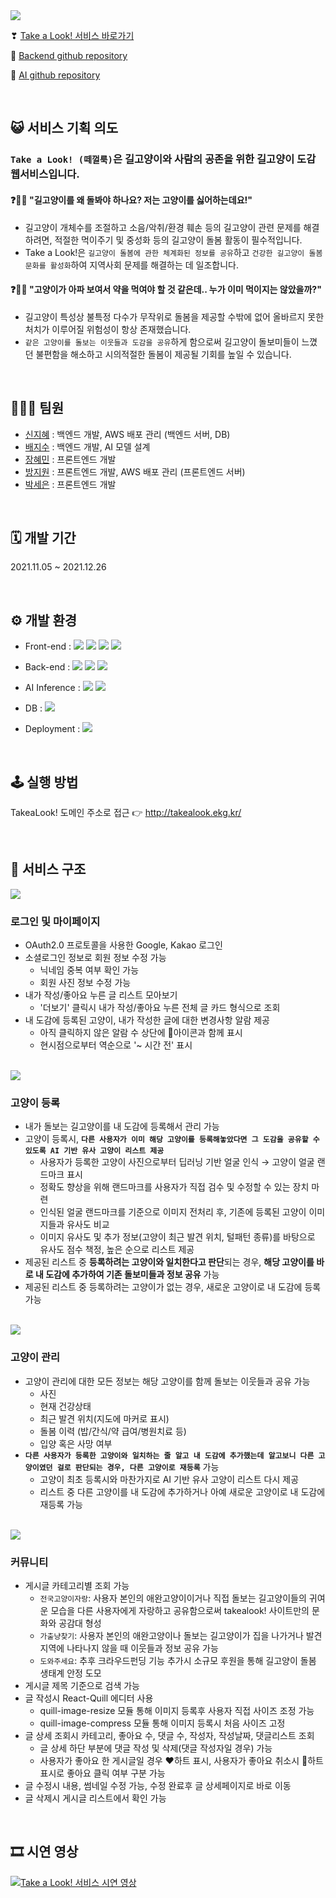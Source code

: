 
<img src="https://s3.us-west-2.amazonaws.com/secure.notion-static.com/8a2e888b-178b-4d62-9fea-2f36c90b7850/Untitled.png?X-Amz-Algorithm=AWS4-HMAC-SHA256&X-Amz-Content-Sha256=UNSIGNED-PAYLOAD&X-Amz-Credential=AKIAT73L2G45EIPT3X45%2F20220101%2Fus-west-2%2Fs3%2Faws4_request&X-Amz-Date=20220101T063721Z&X-Amz-Expires=86400&X-Amz-Signature=26b9296ba8df25500bc9bc7272e81e7454851658b2ea0393f4d3a689ca9482f8&X-Amz-SignedHeaders=host&response-content-disposition=filename%20%3D%22Untitled.png%22&x-id=GetObject">

❣ [Take a Look! 서비스 바로가기](http://takealook.ekg.kr)

🔗 [Backend github repository](https://github.com/streetnyangfighter/takealook_backend)

🔗 [AI github repository](https://github.com/streetnyangfighter/takealook_ai)

<br>


## 😺 서비스 기획 의도
### `Take a Look! (떼껄룩)`은 길고양이와 사람의 공존을 위한 길고양이 도감 웹서비스입니다.
#### ❓🤷‍♂️ "길고양이를 왜 돌봐야 하나요? 저는 고양이를 싫어하는데요!"
- 길고양이 개체수를 조절하고 소음/악취/환경 훼손 등의 길고양이 관련 문제를 해결하려면, 적절한 먹이주기 및 중성화 등의 길고양이 돌봄 활동이 필수적입니다.
- Take a Look!은 `길고양이 돌봄에 관한 체계화된 정보를 공유`하고 `건강한 길고양이 돌봄 문화를 활성화`하여 지역사회 문제를 해결하는 데 일조합니다.

#### ❓💁‍♀ "고양이가 아파 보여서 약을 먹여야 할 것 같은데.. 누가 이미 먹이지는 않았을까?"
- 길고양이 특성상 불특정 다수가 무작위로 돌봄을 제공할 수밖에 없어 올바르지 못한 처치가 이루어질 위험성이 항상 존재했습니다.
- `같은 고양이를 돌보는 이웃들과 도감을 공유`하게 함으로써 길고양이 돌보미들이 느꼈던 불편함을 해소하고 시의적절한 돌봄이 제공될 기회를 높일 수 있습니다.


<br>

## 👨‍👧‍👧 팀원
- [신지혜](https://github.com/jhshin29) : 백엔드 개발, AWS 배포 관리 (백엔드 서버, DB)
- [배지수](https://github.com/geesuee) : 백엔드 개발, AI 모델 설계
- [장혜민](https://github.com/hyemin-jang) : 프론트엔드 개발
- [방지원](https://github.com/jeewon-bang) : 프론트엔드 개발, AWS 배포 관리 (프론트엔드 서버)
- [박세은](https://github.com/seeun214) : 프론트엔드 개발

<br>

## 🗓 개발 기간
2021.11.05 ~ 2021.12.26 

<br>

## ⚙ 개발 환경
- Front-end : <img src="https://img.shields.io/badge/react-61DAFB?style=for-the-badge&logo=react&logoColor=black"> <img src="https://img.shields.io/badge/javascript-F7DF1E?style=for-the-badge&logo=javascript&logoColor=black">  <img src="https://img.shields.io/badge/html-E34F26?style=for-the-badge&logo=html5&logoColor=white"> <img src="https://img.shields.io/badge/css-1572B6?style=for-the-badge&logo=css3&logoColor=white">

- Back-end : <img src="https://img.shields.io/badge/JAVA-007396?style=for-the-badge&logo=java&logoColor=white"> <img src="https://img.shields.io/badge/SpringBoot-6DB33F?style=for-the-badge&logo=SpringBoot&logoColor=white"> <img src="https://img.shields.io/badge/Gradle-02303A?style=for-the-badge&logo=Gradle&logoColor=white"> 

- AI Inference : <img src="https://img.shields.io/badge/Flask-000000?style=for-the-badge&logo=Flask&logoColor=white"> <img src="https://img.shields.io/badge/python-3776AB?style=for-the-badge&logo=python&logoColor=white"> 

- DB : <img src="https://img.shields.io/badge/mysql-4479A1?style=for-the-badge&logo=mysql&logoColor=white"> 

- Deployment : <img src="https://img.shields.io/badge/amazonaws-232F3E?style=for-the-badge&logo=amazonaws&logoColor=white">


<br>

## 🕹 실행 방법
TakeaLook! 도메인 주소로 접근 👉 http://takealook.ekg.kr/


<br>

## 🧬 서비스 구조
<img src="https://s3.us-west-2.amazonaws.com/secure.notion-static.com/a9347822-3989-4971-aa55-e65a93e8baf2/Untitled.png?X-Amz-Algorithm=AWS4-HMAC-SHA256&X-Amz-Content-Sha256=UNSIGNED-PAYLOAD&X-Amz-Credential=AKIAT73L2G45EIPT3X45%2F20220101%2Fus-west-2%2Fs3%2Faws4_request&X-Amz-Date=20220101T063615Z&X-Amz-Expires=86400&X-Amz-Signature=aaa040d37d544c00bb0e896773ba34989b4b649a058a437ce7a78e1241dfc9f6&X-Amz-SignedHeaders=host&response-content-disposition=filename%20%3D%22Untitled.png%22&x-id=GetObject">

### 로그인 및 마이페이지

- OAuth2.0 프로토콜을 사용한 Google, Kakao 로그인
- 소셜로그인 정보로 회원 정보 수정 가능
  - 닉네임 중복 여부 확인 가능
  - 회원 사진 정보 수정 가능
- 내가 작성/좋아요 누른 글 리스트 모아보기
  - '더보기' 클릭시 내가 작성/좋아요 누른 전체 글 카드 형식으로 조회
- 내 도감에 등록된 고양이, 내가 작성한 글에 대한 변경사항 알람 제공
  - 아직 클릭하지 않은 알람 수 상단에 🔔아이콘과 함께 표시
  - 현시점으로부터 역순으로 '~ 시간 전' 표시

<br>

<img src="https://s3.us-west-2.amazonaws.com/secure.notion-static.com/a5501b26-9fcb-4f59-bb41-7cb7e8925129/Untitled.png?X-Amz-Algorithm=AWS4-HMAC-SHA256&X-Amz-Content-Sha256=UNSIGNED-PAYLOAD&X-Amz-Credential=AKIAT73L2G45EIPT3X45%2F20220101%2Fus-west-2%2Fs3%2Faws4_request&X-Amz-Date=20220101T063633Z&X-Amz-Expires=86400&X-Amz-Signature=35b33edf3cf0418a23148d4ce4e576894a109575f9cb0dd98849022ded4ee2c9&X-Amz-SignedHeaders=host&response-content-disposition=filename%20%3D%22Untitled.png%22&x-id=GetObject">

### 고양이 등록

- 내가 돌보는 길고양이를 내 도감에 등록해서 관리 가능
- 고양이 등록시, **`다른 사용자가 이미 해당 고양이를 등록해놓았다면 그 도감을 공유할 수 있도록 AI 기반 유사 고양이 리스트 제공`** 
  - 사용자가 등록한 고양이 사진으로부터 딥러닝 기반 얼굴 인식 → 고양이 얼굴 랜드마크 표시 
  - 정확도 향상을 위해 랜드마크를 사용자가 직접 검수 및 수정할 수 있는 장치 마련
  - 인식된 얼굴 랜드마크를 기준으로 이미지 전처리 후, 기존에 등록된 고양이 이미지들과 유사도 비교
  - 이미지 유사도 및 추가 정보(고양이 최근 발견 위치, 털패턴 종류)를 바탕으로 유사도 점수 책정, 높은 순으로 리스트 제공  
- 제공된 리스트 중 **등록하려는 고양이와 일치한다고 판단**되는 경우, **해당 고양이를 바로 내 도감에 추가하여 기존 돌보미들과 정보 공유** 가능
- 제공된 리스트 중 등록하려는 고양이가 없는 경우, 새로운 고양이로 내 도감에 등록 가능

<br>

<img src="https://s3.us-west-2.amazonaws.com/secure.notion-static.com/8f919825-7ea3-4289-84d2-973cef5a6a3e/Untitled.png?X-Amz-Algorithm=AWS4-HMAC-SHA256&X-Amz-Content-Sha256=UNSIGNED-PAYLOAD&X-Amz-Credential=AKIAT73L2G45EIPT3X45%2F20220101%2Fus-west-2%2Fs3%2Faws4_request&X-Amz-Date=20220101T063655Z&X-Amz-Expires=86400&X-Amz-Signature=276af5f477363e1e04c6cecbc2ceae01069563010dc661261b6c0894bec76930&X-Amz-SignedHeaders=host&response-content-disposition=filename%20%3D%22Untitled.png%22&x-id=GetObject">

### 고양이 관리
- 고양이 관리에 대한 모든 정보는 해당 고양이를 함께 돌보는 이웃들과 공유 가능
  - 사진
  - 현재 건강상태
  - 최근 발견 위치(지도에 마커로 표시)
  - 돌봄 이력 (밥/간식/약 급여/병원치료 등)
  - 입양 혹은 사망 여부
- **`다른 사용자가 등록한 고양이와 일치하는 줄 알고 내 도감에 추가했는데 알고보니 다른 고양이였던 걸로 판단되는 경우, 다른 고양이로 재등록`** 가능
  - 고양이 최초 등록시와 마찬가지로 AI 기반 유사 고양이 리스트 다시 제공
  - 리스트 중 다른 고양이를 내 도감에 추가하거나 아예 새로운 고양이로 내 도감에 재등록 가능 
  
 <br>

<img src="https://s3.us-west-2.amazonaws.com/secure.notion-static.com/25cd30f2-6b80-482c-a40a-c23674f93544/Untitled.png?X-Amz-Algorithm=AWS4-HMAC-SHA256&X-Amz-Content-Sha256=UNSIGNED-PAYLOAD&X-Amz-Credential=AKIAT73L2G45EIPT3X45%2F20220101%2Fus-west-2%2Fs3%2Faws4_request&X-Amz-Date=20220101T062349Z&X-Amz-Expires=86400&X-Amz-Signature=71e714c6a879cad33e03c749ada96047b613af2921c63a24c85bbd5950df46a0&X-Amz-SignedHeaders=host&response-content-disposition=filename%20%3D%22Untitled.png%22&x-id=GetObject">

### 커뮤니티
- 게시글 카테고리별 조회 가능
    - `전국고양이자랑`: 사용자 본인의 애완고양이이거나 직접 돌보는 길고양이들의 귀여운 모습을 다른 사용자에게 자랑하고 공유함으로써 takealook! 사이트만의 문화와 공감대 형성
    - `가출냥찾기`: 사용자 본인의 애완고양이나 돌보는 길고양이가 집을 나가거나 발견 지역에 나타나지 않을 때 이웃들과 정보 공유 가능
    - `도와주세요`: 추후 크라우드펀딩 기능 추가시 소규모 후원을 통해 길고양이 돌봄 생태계 안정 도모
- 게시글 제목 기준으로 검색 가능
- 글 작성시 React-Quill 에디터 사용
    - quill-image-resize 모듈 통해 이미지 등록후 사용자 직접 사이즈 조정 가능
    - quill-image-compress 모듈 통해 이미지 등록시 처음 사이즈 고정
- 글 상세 조회시 카테고리, 좋아요 수, 댓글 수, 작성자, 작성날짜, 댓글리스트 조회
    - 글 상세 하단 부분에 댓글 작성 및 삭제(댓글 작성자일 경우) 가능
    - 사용자가 좋아요 한 게시글일 경우 ❤하트 표시, 사용자가 좋아요 취소시 🤍하트 표시로 좋아요 클릭 여부 구분 가능
- 글 수정시 내용, 썸네일 수정 가능, 수정 완료후 글 상세페이지로 바로 이동
- 글 삭제시 게시글 리스트에서 확인 가능


<br>

## 🎞 시연 영상
[![Take a Look! 서비스 시연 영상](https://user-images.githubusercontent.com/74531573/147846465-4ddcbedb-4a8a-43aa-b6f2-04ec3e0c2b3c.png)](https://www.youtube.com/watch?v=NgvGsDKbvok)

